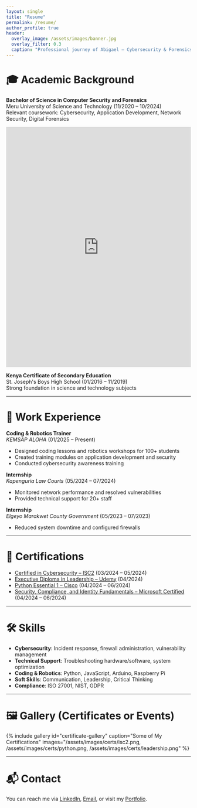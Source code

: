 ```yaml
---
layout: single
title: "Resume"
permalink: /resume/
author_profile: true
header:
  overlay_image: /assets/images/banner.jpg
  overlay_filter: 0.3
  caption: "Professional journey of Abigael — Cybersecurity & Forensics"
---
```


# 🎓 Academic Background

**Bachelor of Science in Computer Security and Forensics**  
Meru University of Science and Technology (11/2020 – 10/2024)  
Relevant coursework: Cybersecurity, Application Development, Network Security, Digital Forensics
<iframe src="https://www.linkedin.com/embed/feed/update/urn:li:share:7249849103382179840" height="656" width="504" frameborder="0" allowfullscreen="" title="Embedded post"></iframe>

**Kenya Certificate of Secondary Education**  
St. Joseph's Boys High School (01/2016 – 11/2019)  
Strong foundation in science and technology subjects

---

# 💼 Work Experience

**Coding & Robotics Trainer**  
*KEMSAP ALOHA* (01/2025 – Present)  
- Designed coding lessons and robotics workshops for 100+ students  
- Created training modules on application development and security  
- Conducted cybersecurity awareness training

**Internship**  
*Kapenguria Law Courts* (05/2024 – 07/2024)  
- Monitored network performance and resolved vulnerabilities  
- Provided technical support for 20+ staff  

**Internship**  
*Elgeyo Marakwet County Government* (05/2023 – 07/2023)  
- Reduced system downtime and configured firewalls  

---

# 📜 Certifications

- [Certified in Cybersecurity – ISC2](https://example.com/certificate1) (03/2024 – 05/2024)  
- [Executive Diploma in Leadership – Udemy](https://example.com/certificate2) (04/2024)  
- [Python Essential 1 – Cisco](https://example.com/certificate3) (04/2024 – 06/2024)  
- [Security, Compliance, and Identity Fundamentals – Microsoft Certified](https://example.com/certificate4) (04/2024 – 06/2024)

---

# 🛠 Skills

- **Cybersecurity**: Incident response, firewall administration, vulnerability management  
- **Technical Support**: Troubleshooting hardware/software, system optimization  
- **Coding & Robotics**: Python, JavaScript, Arduino, Raspberry Pi  
- **Soft Skills**: Communication, Leadership, Critical Thinking  
- **Compliance**: ISO 27001, NIST, GDPR  

---

# 🖼️ Gallery (Certificates or Events)

{% include gallery id="certificate-gallery" caption="Some of My Certifications" images="/assets/images/certs/isc2.png, /assets/images/certs/python.png, /assets/images/certs/leadership.png" %}

---

# 📬 Contact

You can reach me via [LinkedIn](https://www.linkedin.com/in/yourusername), [Email](mailto:youremail@example.com), or visit my [Portfolio](/portfolio/).


